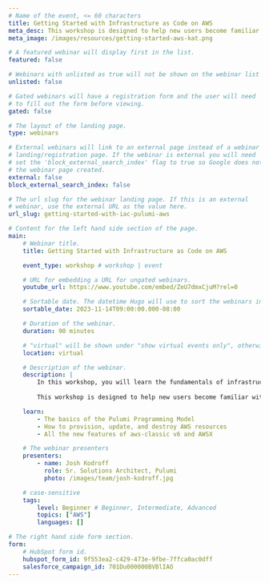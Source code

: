 ```yaml
---
# Name of the event, <= 60 characters
title: Getting Started with Infrastructure as Code on AWS
meta_desc: This workshop is designed to help new users become familiar with the core concepts needed to effectively deploy resources on AWS using Pulumi.
meta_image: /images/resources/getting-started-aws-kat.png

# A featured webinar will display first in the list.
featured: false

# Webinars with unlisted as true will not be shown on the webinar list
unlisted: false

# Gated webinars will have a registration form and the user will need
# to fill out the form before viewing.
gated: false

# The layout of the landing page.
type: webinars

# External webinars will link to an external page instead of a webinar
# landing/registration page. If the webinar is external you will need
# set the 'block_external_search_index' flag to true so Google does not index
# the webinar page created.
external: false
block_external_search_index: false

# The url slug for the webinar landing page. If this is an external
# webinar, use the external URL as the value here.
url_slug: getting-started-with-iac-pulumi-aws

# Content for the left hand side section of the page.
main:
    # Webinar title.
    title: Getting Started with Infrastructure as Code on AWS

    event_type: workshop # workshop | event

    # URL for embedding a URL for ungated webinars.
    youtube_url: https://www.youtube.com/embed/ZeU7dmxCjuM?rel=0

    # Sortable date. The datetime Hugo will use to sort the webinars in date order.
    sortable_date: 2023-11-14T09:00:00.000-08:00

    # Duration of the webinar.
    duration: 90 minutes

    # "virtual" will be shown under "show virtual events only", otherwise shown as City, State (seattle, wa)
    location: virtual

    # Description of the webinar.
    description: |
        In this workshop, you will learn the fundamentals of infrastructure as code through guided exercises. You will be introduced to Pulumi, an infrastructure-as-code platform, where you can use familiar programming languages to provision modern cloud infrastructure.
    
        This workshop is designed to help new users become familiar with the core concepts needed to effectively deploy resources on AWS. We will guide you through the Pulumi platform with diagrams and a series of labs to help accelerate your cloud projects.

    learn:
        - The basics of the Pulumi Programming Model
        - How to provision, update, and destroy AWS resources
        - All the new features of aws-classic v6 and AWSX

    # The webinar presenters
    presenters:
        - name: Josh Kodroff
          role: Sr. Solutions Architect, Pulumi
          photo: /images/team/josh-kodroff.jpg

    # case-sensitive
    tags:
        level: Beginner # Beginner, Intermediate, Advanced
        topics: ["AWS"]
        languages: []

# The right hand side form section.
form:
    # HubSpot form id.
    hubspot_form_id: 9f553ea2-c429-473e-9fbe-7ffca0ac0dff
    salesforce_campaign_id: 701Du000000BVBlIAO
---
```

